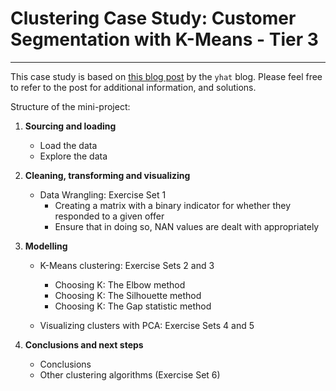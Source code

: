 # Clustering Case Study: Customer Segmentation with K-Means -  Tier 3
***
This case study is based on [this blog post](http://blog.yhat.com/posts/customer-segmentation-using-python.html) by the `yhat` blog. Please feel free to refer to the post for additional information, and solutions.

Structure of the mini-project:

1. **Sourcing and loading**
    * Load the data
    * Explore the data


2. **Cleaning, transforming and visualizing**
    * Data Wrangling: Exercise Set 1
        - Creating a matrix with a binary indicator for whether they responded to a given offer
        - Ensure that in doing so, NAN values are dealt with appropriately
    

3. **Modelling** 
    * K-Means clustering: Exercise Sets 2 and 3
        - Choosing K: The Elbow method
        - Choosing K: The Silhouette method
        - Choosing K: The Gap statistic method
    
    * Visualizing clusters with PCA: Exercise Sets 4 and 5


4. **Conclusions and next steps**
    * Conclusions
    * Other clustering algorithms (Exercise Set 6)

